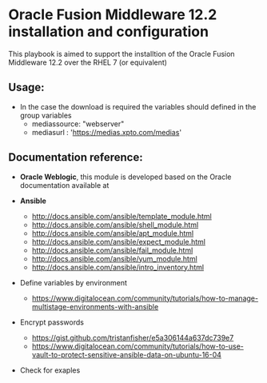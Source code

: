 # Oracle Fusion Middleware 12.2 installation and configuration

This playbook is aimed to support the installtion of the Oracle Fusion Middleware 12.2 over the RHEL 7 (or equivalent)

## Usage:
* In the case the download is required the variables should defined in the group variables
  * mediassource: "webserver"
  * mediasurl : 'https://medias.xpto.com/medias'

## Documentation reference:

* **Oracle Weblogic**, this module is developed based on the Oracle documentation available at 

* **Ansible**
  * http://docs.ansible.com/ansible/template_module.html
  * http://docs.ansible.com/ansible/shell_module.html
  * http://docs.ansible.com/ansible/apt_module.html
  * http://docs.ansible.com/ansible/expect_module.html
  * http://docs.ansible.com/ansible/fail_module.html
  * http://docs.ansible.com/ansible/yum_module.html
  * http://docs.ansible.com/ansible/intro_inventory.html

* Define variables by environment
  * https://www.digitalocean.com/community/tutorials/how-to-manage-multistage-environments-with-ansible
  
* Encrypt passwords
  * https://gist.github.com/tristanfisher/e5a306144a637dc739e7
  * https://www.digitalocean.com/community/tutorials/how-to-use-vault-to-protect-sensitive-ansible-data-on-ubuntu-16-04

* Check for exaples
